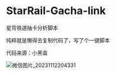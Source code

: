# StarRail-Gacha-link
星穹铁道抽卡分析脚本

纯粹就是懒得去复制代码了，写了个一键脚本

代码来源：小黑盒

![微信图片_20231112204331](https://github.com/LinineTy/StarRail-Gacha-link/assets/129403670/b6f84bb0-92ca-4e37-bba7-d7626e5983c1)
